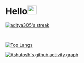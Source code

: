 <h1 align="left">Hello<img src="https://media.giphy.com/media/hvRJCLFzcasrR4ia7z/giphy.gif" width="28"></h1>


<p align="left">
 <a href="https://github.com/DenverCoder1/github-readme-streak-stats">
    <img title="🔥 Get streak stats for your profile at git.io/streak-stats" alt="aditya305's streak" src="https://github-readme-streak-stats.herokuapp.com/?user=aditya305&theme=default&hide_border=true"/>
  </a>
 </p>
 <br />
 
 [![Top Langs](https://github-readme-stats.vercel.app/api/top-langs/?username=aditya305&layout=compact)](https://github.com/aditya305/github-readme-stats)
 

 
 [![Ashutosh's github activity graph](https://activity-graph.herokuapp.com/graph?username=aditya305&theme=react-dark)](https://github.com/aditya305/github-readme-activity-graph)

